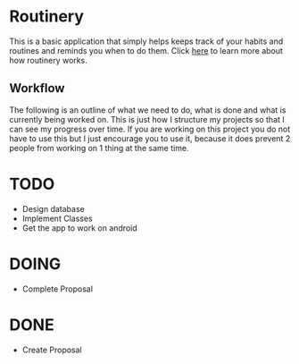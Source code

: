 # Routinery

This is a basic application that simply helps keeps track of your habits and routines and reminds you when to do them. Click [here](https://routinery.alt-ernative.com/) to learn more about how routinery works.

## Workflow

The following is an outline of what we need to do, what is done and what is currently being worked on. This is just how I structure my projects so that I can see my progress over time. If you are working on this project you do not have to use this but I just encourage you to use it, because it does prevent 2 people from working on 1 thing at the same time. 

# TODO

- Design database
- Implement Classes
- Get the app to work on android

# DOING

- Complete Proposal

# DONE

- Create Proposal
